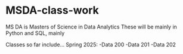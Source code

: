 # MSDA-class-work
MS DA is Masters of Science in Data Analytics 
These will be mainly in Python and SQL, mainly

Classes so far include...
Spring 2025:
-Data 200
-Data 201
-Data 202